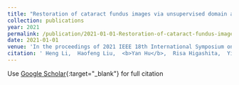 ```yaml
---
title: "Restoration of cataract fundus images via unsupervised domain adaptation"
collection: publications
year: 2021
permalink: /publication/2021-01-01-Restoration-of-cataract-fundus-images-via-unsupervised-domain-adaptation
date: 2021-01-01
venue: 'In the proceedings of 2021 IEEE 18th International Symposium on Biomedical Imaging (ISBI)'
citation: ' Heng Li,  Haofeng Liu,  <b>Yan Hu</b>,  Risa Higashita,  Yitian Zhao,  Hong Qi,  Jiang Liu, &quot;Restoration of cataract fundus images via unsupervised domain adaptation.&quot; In the proceedings of 2021 IEEE 18th International Symposium on Biomedical Imaging (ISBI), 2021.'
---
```

Use [Google Scholar](https://scholar.google.com/scholar?q=Restoration+of+cataract+fundus+images+via+unsupervised+domain+adaptation){:target="_blank"} for full citation